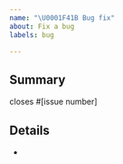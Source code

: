 ```yaml
---
name: "\U0001F41B Bug fix"
about: Fix a bug
labels: bug

---
```


<!--
Please make sure you read our contributing guidelines at
https://github.com/afonasev/flake8-if-expr/blob/master/.github/CONTRIBUTING.md
before opening a pull request. Thanks!
-->

## Summary

closes #[issue number]

## Details

-
